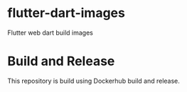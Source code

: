 # flutter-dart-images
Flutter web dart build images


# Build and Release

This repository is build using Dockerhub build and release.